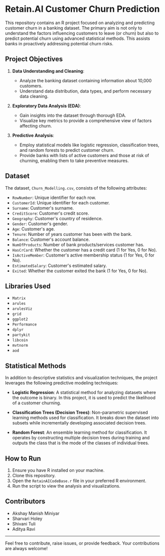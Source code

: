 # Retain.AI Customer Churn Prediction

This repository contains an R project focused on analyzing and predicting customer churn in a banking dataset. The primary aim is not only to understand the factors influencing customers to leave (or churn) but also to predict potential churn using advanced statistical methods. This assists banks in proactively addressing potential churn risks.

## Project Objectives

1. **Data Understanding and Cleaning**:
    - Analyze the banking dataset containing information about 10,000 customers.
    - Understand data distribution, data types, and perform necessary data cleaning.

2. **Exploratory Data Analysis (EDA)**:
    - Gain insights into the dataset through thorough EDA.
    - Visualize key metrics to provide a comprehensive view of factors affecting churn.

3. **Predictive Analysis**:
    - Employ statistical models like logistic regression, classification trees, and random forests to predict customer churn.
    - Provide banks with lists of active customers and those at risk of churning, enabling them to take preventive measures.

## Dataset

The dataset, `Churn_Modelling.csv`, consists of the following attributes:
- `RowNumber`: Unique identifier for each row.
- `CustomerId`: Unique identifier for each customer.
- `Surname`: Customer's surname.
- `CreditScore`: Customer's credit score.
- `Geography`: Customer's country of residence.
- `Gender`: Customer's gender.
- `Age`: Customer's age.
- `Tenure`: Number of years customer has been with the bank.
- `Balance`: Customer's account balance.
- `NumOfProducts`: Number of bank products/services customer has.
- `HasCrCard`: Whether the customer has a credit card (1 for Yes, 0 for No).
- `IsActiveMember`: Customer's active membership status (1 for Yes, 0 for No).
- `EstimatedSalary`: Customer's estimated salary.
- `Exited`: Whether the customer exited the bank (1 for Yes, 0 for No).

## Libraries Used

- `Matrix`
- `arules`
- `arulesViz`
- `grid`
- `ggplot2`
- `Performance`
- `dplyr`
- `partykit`
- `libcoin`
- `mvtnorm`
- `aod`

## Statistical Methods

In addition to descriptive statistics and visualization techniques, the project leverages the following predictive modeling techniques:

- **Logistic Regression**: A statistical method for analyzing datasets where the outcome is binary. In this project, it is used to predict the likelihood of a customer churning.
  
- **Classification Trees (Decision Trees)**: Non-parametric supervised learning methods used for classification. It breaks down the dataset into subsets while incrementally developing associated decision trees.
  
- **Random Forest**: An ensemble learning method for classification. It operates by constructing multiple decision trees during training and outputs the class that is the mode of the classes of individual trees.

## How to Run

1. Ensure you have R installed on your machine.
2. Clone this repository.
3. Open the `RetainAICodeBase.r` file in your preferred R environment.
4. Run the script to view the analysis and visualizations.

## Contributors

- Akshay Manish Miniyar
- Sharvari Holey
- Shivani Tuli
- Aditya Ravi

---

Feel free to contribute, raise issues, or provide feedback. Your contributions are always welcome!
